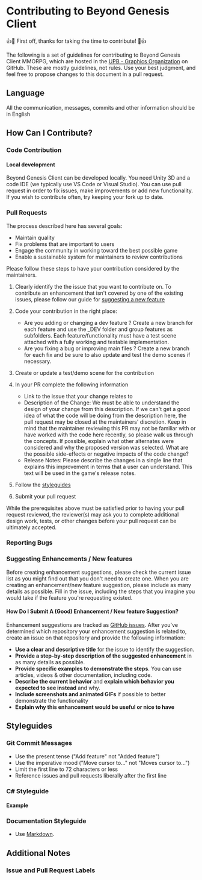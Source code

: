 # Contributing to Beyond Genesis Client

:+1::tada: First off, thanks for taking the time to contribute! :tada::+1:

The following is a set of guidelines for contributing to Beyond Genesis Client MMORPG, which are hosted in the [UPB - Graphics Organization](https://github.com/UPB-Graphics) on GitHub. These are mostly guidelines, not rules. Use your best judgment, and feel free to propose changes to this document in a pull request.

## Language

All the communication, messages, commits and other information should be in English

## How Can I Contribute?

### Code Contribution

#### Local development

Beyond Genesis Client can be developed locally. You need Unity 3D and a code IDE (we typically use VS Code or Visual Studio).
You can use pull request in order to fix issues, make improvements or add new functionality. If you wish to contribute often, try keeping your fork up to date.

### Pull Requests

The process described here has several goals:

- Maintain quality
- Fix problems that are important to users
- Engage the community in working toward the best possible game
- Enable a sustainable system for maintainers to review contributions

Please follow these steps to have your contribution considered by the maintainers.

1. Clearly identify the the issue that you want to contribute on. To contribute an enhancement that isn't covered by one of the existing issues, please follow our guide for [suggesting a new feature](#suggesting-enhancements--new-features)
2. Code your contribution in the right place:
    
    - Are you adding or changing a dev feature ? Create a new branch for each feature and use the _DEV folder and group features as subfolders. Each feature/functionality must have a test scene attached with a fully working and testable implementation.
    - Are you fixing a bug or improving main files ? Create a new branch for each fix and be sure to also update and test the demo scenes if necessary.

3. Create or update a test/demo scene for the contribution
4. In your PR complete the following information

    - Link to the issue that your change relates to
    - Description of the Change: We must be able to understand the design of your change from this description. If we can't get a good idea of what the code will be doing from the description here, the pull request may be closed at the maintainers' discretion. Keep in mind that the maintainer reviewing this PR may not be familiar with or have worked with the code here recently, so please walk us through the concepts. If possible, explain what other alternates were considered and why the proposed version was selected. What are the possible side-effects or negative impacts of the code change?
    - Release Notes: Please describe the changes in a single line that explains this improvement in terms that a user can understand. This text will be used in the game's release notes.

4. Follow the [styleguides](#styleguides)
5. Submit your pull request

While the prerequisites above must be satisfied prior to having your pull request reviewed, the reviewer(s) may ask you to complete additional design work, tests, or other changes before your pull request can be ultimately accepted.

### Reporting Bugs
### Suggesting Enhancements / New features

Before creating enhancement suggestions, please check the current issue list as you might find out that you don't need to create one. When you are creating an enhancement/new feature suggestion, please include as many details as possible. Fill in the issue, including the steps that you imagine you would take if the feature you're requesting existed.

#### How Do I Submit A (Good) Enhancement / New feature Suggestion?

Enhancement suggestions are tracked as [GitHub issues](https://guides.github.com/features/issues/). After you've determined which repository your enhancement suggestion is related to, create an issue on that repository and provide the following information:

* **Use a clear and descriptive title** for the issue to identify the suggestion.
* **Provide a step-by-step description of the suggested enhancement** in as many details as possible.
* **Provide specific examples to demonstrate the steps**. You can use articles, videos & other documentation, including code.
* **Describe the current behavior** and **explain which behavior you expected to see instead** and why.
* **Include screenshots and animated GIFs** if possible to better demonstrate the functionality
* **Explain why this enhancement would be useful or nice to have**

## Styleguides

### Git Commit Messages

* Use the present tense ("Add feature" not "Added feature")
* Use the imperative mood ("Move cursor to..." not "Moves cursor to...")
* Limit the first line to 72 characters or less
* Reference issues and pull requests liberally after the first line

### C# Styleguide

#### Example

### Documentation Styleguide

* Use [Markdown](https://daringfireball.net/projects/markdown).

## Additional Notes

### Issue and Pull Request Labels
